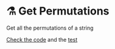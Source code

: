 # ⚗ Get Permutations

Get all the permutations of a string

[Check the code](getpermutations.js) and the [test](__tests__/getpermutations.test.js)
